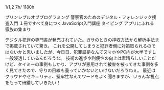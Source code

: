 1/1,2  7h/ 1180h

プリンシプルオブプログラミング
警察官のためのデジタル・フォレンジック捜査入門
１冊ですべて身につくJavaScript入門講座
タイピング
アプリにふれる
家族の集まり

デジタル犯罪の専門書が発売されていた。ガサのときの押収方法から解析手法まで掲載されていて驚き。
これを公開してしまうと犯罪者側に対策取られるのではないかと思いましたが、今日日、犯罪証拠なんてスマホやPC内が大半ですし一般浸透しているんだろうな。 
技術の進歩や利便性の向上は素晴らしいことだけど、タイミーの事例もしかり、アプリが悪用されて被害を被ってきた事例を多く見てきたので、守りの目線も養っていかないといけないだろうねぇ。
最近はクラウドやセキュリティ、堅牢性なんてワードをよく聞きますが、いろんな視点をもって研鑽していきたい！
